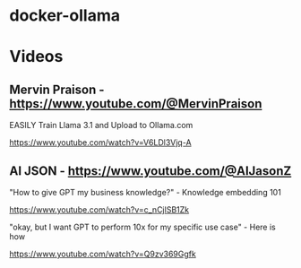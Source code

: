 # docker-ollama


# Videos

## Mervin Praison - https://www.youtube.com/@MervinPraison

EASILY Train Llama 3.1 and Upload to Ollama.com

https://www.youtube.com/watch?v=V6LDl3Vjq-A


## AI JSON - https://www.youtube.com/@AIJasonZ

"How to give GPT my business knowledge?" - Knowledge embedding 101

https://www.youtube.com/watch?v=c_nCjlSB1Zk

"okay, but I want GPT to perform 10x for my specific use case" - Here is how

https://www.youtube.com/watch?v=Q9zv369Ggfk
